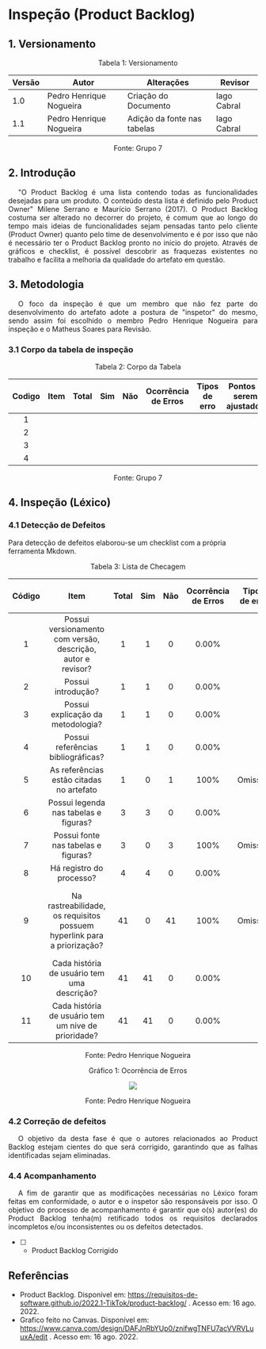# Inspeção (Product Backlog)

## 1. Versionamento



<p style="text-indent: 20px; text-align: center">Tabela 1: Versionamento</p>

| Versão | Autor | Alterações | Revisor    |
| ------ | ----- | ---------- | --- |
| 1.0   | Pedro Henrique Nogueira  | Criação do Documento |  Iago Cabral  |
| 1.1   | Pedro Henrique Nogueira  | Adição da fonte nas tabelas|  Iago Cabral  |

<p style="text-indent: 20px; text-align: center">Fonte: Grupo 7</p>







## 2. Introdução

<p style="text-indent: 20px; text-align: justify">"O Product Backlog é uma lista contendo todas as funcionalidades desejadas para um produto. O conteúdo desta lista é definido pelo Product Owner" Milene Serrano e Maurício Serrano (2017). O Product Backlog costuma ser alterado no decorrer do projeto, é comum que ao longo do tempo mais ideias de funcionalidades sejam pensadas tanto pelo cliente (Product Owner) quanto pelo time de desenvolvimento e é por isso que não é necessário ter o Product Backlog pronto no início do projeto. Através de gráficos e checklist, é possível descobrir as fraquezas existentes no trabalho e facilita a melhoria da qualidade do artefato em questão.  </p>

## 3. Metodologia

<p style="text-indent: 20px; text-align: justify">O foco da inspeção é que um membro que não fez parte do desenvolvimento do artefato adote a postura de "inspetor" do mesmo, sendo assim foi escolhido o membro Pedro Henrique Nogueira para inspeção e o Matheus Soares  para Revisão.</p>

### 3.1 Corpo da tabela de inspeção

<p style="text-indent: 20px; text-align: center">Tabela 2: Corpo da Tabela</p>

| Codigo | Item | Total | Sim | Não | Ocorrência <br> de Erros | Tipos de erro | Pontos a serem ajustados    |
| ------ | ---- | ----- | --- | --- | ------------------------ | ------------- | --- |
| <center>1</center>  |  |   |     |     |                          |               |     |
| <center>2</center>  |  |   |     |     |                          |               |     |
| <center>3</center>  |  |   |     |     |                          |               |     |
| <center>4</center>  |  |   |     |     |                          |               |     |

<p style="text-indent: 20px; text-align: center">Fonte: Grupo 7</p>

## 4. Inspeção (Léxico)
### 4.1 Detecção de Defeitos
Para detecção de defeitos elaborou-se um checklist com a própria ferramenta Mkdown.

<p style="text-indent: 20px; text-align: center">Tabela 3: Lista de Checagem</p>

| Código |                             Item                             | Total | Sim | Não | Ocorrência de Erros | Tipos de erro |       Pontos a serem ajustados       |
|:------:|:------------------------------------------------------------:|:-----:|:---:|:---:|:-------------------:|:-------------:|:------------------------------------:|
|   1    | Possui versionamento com versão, descrição, autor e revisor? |   1   |  1  |  0  |        0.00%        |               |                                      |
|   2    |                      Possui introdução?                      |   1   |  1  |  0  |        0.00%        |               |                                      |
|   3    |              Possui explicação da metodologia?               |   1   |  1  |  0  |        0.00%        |               |                                      |
|   4    |              Possui referências bibliográficas?              |   1   |  1  |  0  |        0.00%        |               |                                      |
|   5    |           As referências estão citadas no artefato           |   1   |  0  |  1  |        100%         |    Omissão    |    Citar referências no artefato     |
|   6    |            Possui legenda nas tabelas e figuras?             |   3   |  3  |  0  |        0.00%        |               |                                      |
|   7    |             Possui fonte nas tabelas e figuras?              |   3   |  0  |  3  |        100%         |    Omissão    | Adiconar fonte nas tabelas e figuras |
|   8    |                   Há registro do processo?                   |   4   |  4  |  0  |       0.00%        |               |                                      |
|  9    | Na rastreabilidade, os requisitos possuem hyperlink para a priorização?      |  41   |  0  | 41   | 100% |  Omissão      | Adicionar hyperlinks entre a rastreabilidade e o documento de priorização     |
| 10 | Cada história de usuário tem uma descrição? | 41 | 41| 0 | 0.00% |  |  |
| 11 | Cada história de usuário tem um nive de prioridade? | 41 | 41 | 0 | 0.00%|  

<p style="text-indent: 20px; text-align: center">Fonte: Pedro Henrique Nogueira</p>


<p style="text-indent: 20px; text-align: center">Gráfico 1: Ocorrência de Erros </p>

<center>

<img src="https://raw.githubusercontent.com/Requisitos-de-Software/2022.1-TikTok/2d274d124b55da5f4bf444cd612a416150aa7fab/docs/img/graficobacklog.png"> </img>

</center>

<p style="text-indent: 20px; text-align: center">Fonte: Pedro Henrique Nogueira</p>

### 4.2 Correção de defeitos
<p style="text-indent: 20px; text-align: justify">
O objetivo da desta fase é que o autores relacionados ao Product Backlog estejam cientes do que será corrigido, garantindo que as falhas identificadas sejam eliminadas.
</p>

### 4.4 Acompanhamento
<p style="text-indent: 20px; text-align: justify">
A fim de garantir que as modificações necessárias no Léxico foram feitas em conformidade, o autor e o inspetor são responsáveis por isso. O objetivo do processo de acompanhamento é garantir que o(s) autor(es) do Product Backlog tenha(m) retificado todos os requisitos declarados incompletos e/ou inconsistentes ou os defeitos detectados.

- [ ] - Product Backlog Corrigido
</p>

##  Referências
- Product Backlog. Disponivel em: https://requisitos-de-software.github.io/2022.1-TikTok/product-backlog/ . Acesso em: 16 ago. 2022.
- Grafico feito no Canvas. Disponível  em: https://www.canva.com/design/DAFJnRbYUp0/znifwgTNFU7acVVRVLuuxA/edit . Acesso em: 16 ago. 2022.

